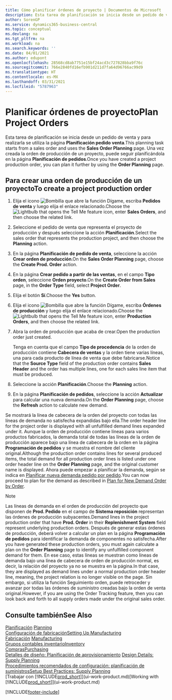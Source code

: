 ```yaml
---
title: Cómo planificar órdenes de proyecto | Documentos de Microsoft
description: Esta tarea de planificación se inicia desde un pedido de venta y para realizarla se utiliza la página **Planificación pedido venta**. Una vez creada la orden de producción de un proyecto, puede seguir planificándola en la página **Planificación de pedidos**.
author: SorenGP
ms.service: dynamics365-business-central
ms.topic: conceptual
ms.devlang: na
ms.tgt_pltfrm: na
ms.workload: na
ms.search.keywords: ''
ms.date: 04/01/2021
ms.author: edupont
ms.openlocfilehash: 28568cd8ab7751e15bf24acd3c727828bba9f76c
ms.sourcegitcommit: 766e2840fd16efb901d211d7fa64d96766ac99d9
ms.translationtype: HT
ms.contentlocale: es-MX
ms.lasthandoff: 03/31/2021
ms.locfileid: "5787963"
---
```

# <a name="plan-project-orders"></a><span data-ttu-id="601dd-104">Planificar órdenes de proyecto</span><span class="sxs-lookup"><span data-stu-id="601dd-104">Plan Project Orders</span></span>
<span data-ttu-id="601dd-105">Esta tarea de planificación se inicia desde un pedido de venta y para realizarla se utiliza la página **Planificación pedido venta**.</span><span class="sxs-lookup"><span data-stu-id="601dd-105">This planning task starts from a sales order and uses the **Sales Order Planning** page.</span></span> <span data-ttu-id="601dd-106">Una vez creada la orden de producción de un proyecto, puede seguir planificándola en la página **Planificación de pedidos**.</span><span class="sxs-lookup"><span data-stu-id="601dd-106">Once you have created a project production order, you can plan it further by using the **Order Planning** page.</span></span>  

## <a name="to-create-a-project-production-order"></a><span data-ttu-id="601dd-107">Para crear una orden de producción de un proyecto</span><span class="sxs-lookup"><span data-stu-id="601dd-107">To create a project production order</span></span>  

1.  <span data-ttu-id="601dd-108">Elija el icono ![Bombilla que abre la función Dígame](media/ui-search/search_small.png "Dígame qué desea hacer"), escriba **Pedidos de venta** y luego elija el enlace relacionado.</span><span class="sxs-lookup"><span data-stu-id="601dd-108">Choose the ![Lightbulb that opens the Tell Me feature](media/ui-search/search_small.png "Tell me what you want to do") icon, enter **Sales Orders**, and then choose the related link.</span></span>  
2.  <span data-ttu-id="601dd-109">Seleccione el pedido de venta que representa el proyecto de producción y después seleccione la acción **Planificación**.</span><span class="sxs-lookup"><span data-stu-id="601dd-109">Select the sales order that represents the production project, and then choose the **Planning** action.</span></span>  
4.  <span data-ttu-id="601dd-110">En la página **Planificación de pedido de venta**, seleccione la acción **Crear orden de producción**.</span><span class="sxs-lookup"><span data-stu-id="601dd-110">On the **Sales Order Planning** page, choose  the **Create Prod. Order** action.</span></span>  
5.  <span data-ttu-id="601dd-111">En la página **Crear pedido a partir de las ventas**, en el campo **Tipo orden**, seleccione **Orden proyecto**.</span><span class="sxs-lookup"><span data-stu-id="601dd-111">On the **Create Order from Sales** page, in the **Order Type** field, select **Project Order**.</span></span>  
6.  <span data-ttu-id="601dd-112">Elija el botón **Sí**.</span><span class="sxs-lookup"><span data-stu-id="601dd-112">Choose the **Yes** button.</span></span>  
7.  <span data-ttu-id="601dd-113">Elija el icono ![Bombilla que abre la función Dígame](media/ui-search/search_small.png "Dígame qué desea hacer"), escriba **Órdenes de producción** y luego elija el enlace relacionado.</span><span class="sxs-lookup"><span data-stu-id="601dd-113">Choose the ![Lightbulb that opens the Tell Me feature](media/ui-search/search_small.png "Tell me what you want to do") icon, enter **Production Orders**, and then choose the related link.</span></span>
8. <span data-ttu-id="601dd-114">Abra la orden de producción que acaba de crear.</span><span class="sxs-lookup"><span data-stu-id="601dd-114">Open the production order just created.</span></span>  

    <span data-ttu-id="601dd-115">Tenga en cuenta que el campo **Tipo de procedencia** de la orden de producción contiene **Cabecera de ventas** y la orden tiene varias líneas, una para cada producto de línea de venta que debe fabricarse.</span><span class="sxs-lookup"><span data-stu-id="601dd-115">Notice that the **Source Type** field of the production order contains **Sales Header** and the order has multiple lines, one for each sales line item that must be produced.</span></span>  
9. <span data-ttu-id="601dd-116">Seleccione la acción **Planificación**.</span><span class="sxs-lookup"><span data-stu-id="601dd-116">Choose the **Planning** action.</span></span>
10. <span data-ttu-id="601dd-117">En la página **Planificación de pedidos**, seleccione la acción **Actualizar** para calcular una nueva demanda.</span><span class="sxs-lookup"><span data-stu-id="601dd-117">On the **Order Planning** page, choose the **Refresh** action to calculate new demand.</span></span>  

<span data-ttu-id="601dd-118">Se mostrará la línea de cabecera de la orden del proyecto con todas las líneas de demanda no satisfecha expandidas bajo ella.</span><span class="sxs-lookup"><span data-stu-id="601dd-118">The order header line for the project order is displayed with all unfulfilled demand lines expanded under it.</span></span> <span data-ttu-id="601dd-119">Aunque la orden de producción contiene líneas para varios productos fabricados, la demanda total de todas las líneas de la orden de producción aparece bajo una línea de cabecera de la orden en la página **Programación de pedidos** y se muestra el nombre del cliente original.</span><span class="sxs-lookup"><span data-stu-id="601dd-119">Although the production order contains lines for several produced items, the total demand for all production order lines is listed under one order header line on the **Order Planning** page, and the original customer name is displayed.</span></span> <span data-ttu-id="601dd-120">Ahora puede empezar a planificar la demanda, según se indica en [Planificar nueva demanda pedido por pedido](production-how-to-plan-for-new-demand.md).</span><span class="sxs-lookup"><span data-stu-id="601dd-120">You can now proceed to plan for the demand as described in [Plan for New Demand Order by Order](production-how-to-plan-for-new-demand.md).</span></span>  

> [!NOTE]  
>  <span data-ttu-id="601dd-121">Las líneas de demanda en el orden de producción del proyecto que disponen de **Prod. Pedido** en el campo de **Sistema reposición** representan las órdenes de producción subyacentes.</span><span class="sxs-lookup"><span data-stu-id="601dd-121">Demand lines in the project production order that have **Prod. Order** in their **Replenishment System** field represent underlying production orders.</span></span> <span data-ttu-id="601dd-122">Después de generar estas órdenes de producción, deberá volver a calcular un plan en la página **Programación de pedidos** para identificar la demanda de componentes no satisfecha.</span><span class="sxs-lookup"><span data-stu-id="601dd-122">After you have generated these production orders, you must again calculate a plan on the **Order Planning** page to identify any unfulfilled component demand for them.</span></span> <span data-ttu-id="601dd-123">En ese caso, estas líneas se muestran como líneas de demanda bajo una línea de cabecera de orden de producción normal, es decir, la relación del proyecto ya no se muestra en la página.</span><span class="sxs-lookup"><span data-stu-id="601dd-123">In that case, they are displayed as demand lines under a normal production order header line, meaning, the project relation is no longer visible on the page.</span></span> <span data-ttu-id="601dd-124">Sin embargo, si utiliza la función Seguimiento orden, puede retroceder y avanzar por todas las órdenes de suministro creadas bajo la orden de venta original.</span><span class="sxs-lookup"><span data-stu-id="601dd-124">However, if you are using the Order Tracking feature, then you can look back and forth to all supply orders made under the original sales order.</span></span>  

## <a name="see-also"></a><span data-ttu-id="601dd-125">Consulte también</span><span class="sxs-lookup"><span data-stu-id="601dd-125">See Also</span></span>
<span data-ttu-id="601dd-126">[Planificación](production-planning.md) </span><span class="sxs-lookup"><span data-stu-id="601dd-126">[Planning](production-planning.md) </span></span>  
[<span data-ttu-id="601dd-127">Configuración de fabricación</span><span class="sxs-lookup"><span data-stu-id="601dd-127">Setting Up Manufacturing</span></span>](production-configure-production-processes.md)  
<span data-ttu-id="601dd-128">[Fabricación](production-manage-manufacturing.md)  </span><span class="sxs-lookup"><span data-stu-id="601dd-128">[Manufacturing](production-manage-manufacturing.md)  </span></span>  
[<span data-ttu-id="601dd-129">Grupos contables inventario</span><span class="sxs-lookup"><span data-stu-id="601dd-129">Inventory</span></span>](inventory-manage-inventory.md)  
[<span data-ttu-id="601dd-130">Compras</span><span class="sxs-lookup"><span data-stu-id="601dd-130">Purchasing</span></span>](purchasing-manage-purchasing.md)  
<span data-ttu-id="601dd-131">[Detalles de diseño: Planificación de aprovisionamiento](design-details-supply-planning.md) </span><span class="sxs-lookup"><span data-stu-id="601dd-131">[Design Details: Supply Planning](design-details-supply-planning.md) </span></span>  
[<span data-ttu-id="601dd-132">Procedimientos recomendados de configuración: planificación de suministros</span><span class="sxs-lookup"><span data-stu-id="601dd-132">Setup Best Practices: Supply Planning</span></span>](setup-best-practices-supply-planning.md)  
<span data-ttu-id="601dd-133">[Trabajar con [!INCLUDE[prod_short](includes/prod_short.md)]](ui-work-product.md)</span><span class="sxs-lookup"><span data-stu-id="601dd-133">[Working with [!INCLUDE[prod_short](includes/prod_short.md)]](ui-work-product.md)</span></span>


[!INCLUDE[footer-include](includes/footer-banner.md)]